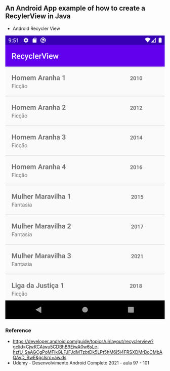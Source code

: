 ## An Android App example of how to create a RecylerView in Java
* Android Recycler View

![](Screenshot_1617195095.png)

### Reference
* https://developer.android.com/guide/topics/ui/layout/recyclerview?gclid=CjwKCAjwu5CDBhB9EiwA0w6sLe-hzfU_SaAGCgPoMFikGLFJFJdMTzbtDk5LPt5hM6i5i4FRSXDMrBoCMbAQAvD_BwE&gclsrc=aw.ds
* Udemy - Desenvolvimento Android Completo 2021 - aula 97 - 101
